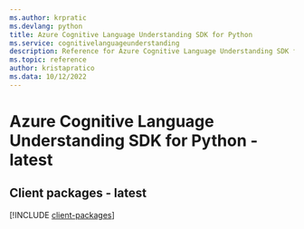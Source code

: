 ```yaml
---
ms.author: krpratic
ms.devlang: python
title: Azure Cognitive Language Understanding SDK for Python
ms.service: cognitivelanguageunderstanding
description: Reference for Azure Cognitive Language Understanding SDK for Python
ms.topic: reference
author: kristapratico
ms.data: 10/12/2022
---
```

# Azure Cognitive Language Understanding SDK for Python - latest

## Client packages - latest
[!INCLUDE [client-packages](cognitive-language-understanding-client-index.md)]